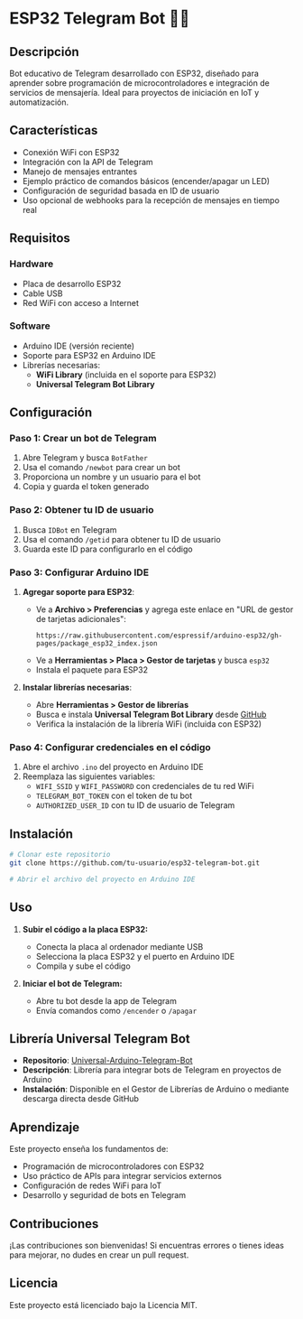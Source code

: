 # ESP32 Telegram Bot 🤖🌐

## Descripción

Bot educativo de Telegram desarrollado con ESP32, diseñado para aprender sobre programación de microcontroladores e integración de servicios de mensajería. Ideal para proyectos de iniciación en IoT y automatización.

## Características

* Conexión WiFi con ESP32
* Integración con la API de Telegram
* Manejo de mensajes entrantes
* Ejemplo práctico de comandos básicos (encender/apagar un LED)
* Configuración de seguridad basada en ID de usuario
* Uso opcional de webhooks para la recepción de mensajes en tiempo real

## Requisitos

### Hardware
* Placa de desarrollo ESP32
* Cable USB
* Red WiFi con acceso a Internet

### Software
* Arduino IDE (versión reciente)
* Soporte para ESP32 en Arduino IDE
* Librerías necesarias:
   * **WiFi Library** (incluida en el soporte para ESP32)
   * **Universal Telegram Bot Library**

## Configuración

### Paso 1: Crear un bot de Telegram
1. Abre Telegram y busca `BotFather`
2. Usa el comando `/newbot` para crear un bot
3. Proporciona un nombre y un usuario para el bot
4. Copia y guarda el token generado

### Paso 2: Obtener tu ID de usuario
1. Busca `IDBot` en Telegram
2. Usa el comando `/getid` para obtener tu ID de usuario
3. Guarda este ID para configurarlo en el código

### Paso 3: Configurar Arduino IDE
1. **Agregar soporte para ESP32**:
   * Ve a **Archivo > Preferencias** y agrega este enlace en "URL de gestor de tarjetas adicionales":
     ```
     https://raw.githubusercontent.com/espressif/arduino-esp32/gh-pages/package_esp32_index.json
     ```
   * Ve a **Herramientas > Placa > Gestor de tarjetas** y busca `esp32`
   * Instala el paquete para ESP32

2. **Instalar librerías necesarias**:
   * Abre **Herramientas > Gestor de librerías**
   * Busca e instala **Universal Telegram Bot Library** desde [GitHub](https://github.com/witnessmenow/Universal-Arduino-Telegram-Bot)
   * Verifica la instalación de la librería WiFi (incluida con ESP32)

### Paso 4: Configurar credenciales en el código
1. Abre el archivo `.ino` del proyecto en Arduino IDE
2. Reemplaza las siguientes variables:
   * `WIFI_SSID` y `WIFI_PASSWORD` con credenciales de tu red WiFi
   * `TELEGRAM_BOT_TOKEN` con el token de tu bot
   * `AUTHORIZED_USER_ID` con tu ID de usuario de Telegram

## Instalación

```bash
# Clonar este repositorio
git clone https://github.com/tu-usuario/esp32-telegram-bot.git

# Abrir el archivo del proyecto en Arduino IDE
```

## Uso

1. **Subir el código a la placa ESP32:**
   * Conecta la placa al ordenador mediante USB
   * Selecciona la placa ESP32 y el puerto en Arduino IDE
   * Compila y sube el código

2. **Iniciar el bot de Telegram:**
   * Abre tu bot desde la app de Telegram
   * Envía comandos como `/encender` o `/apagar`

## Librería Universal Telegram Bot

* **Repositorio**: [Universal-Arduino-Telegram-Bot](https://github.com/witnessmenow/Universal-Arduino-Telegram-Bot)
* **Descripción**: Librería para integrar bots de Telegram en proyectos de Arduino
* **Instalación**: Disponible en el Gestor de Librerías de Arduino o mediante descarga directa desde GitHub

## Aprendizaje

Este proyecto enseña los fundamentos de:
* Programación de microcontroladores con ESP32
* Uso práctico de APIs para integrar servicios externos
* Configuración de redes WiFi para IoT
* Desarrollo y seguridad de bots en Telegram

## Contribuciones

¡Las contribuciones son bienvenidas! Si encuentras errores o tienes ideas para mejorar, no dudes en crear un pull request.

## Licencia

Este proyecto está licenciado bajo la Licencia MIT.
